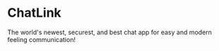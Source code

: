 # ChatLink
The world's newest, securest, and best chat app for easy and modern feeling communication!
